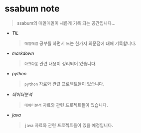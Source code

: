 # ssabum note

> ssabum의 매일매일이 새롭게 기록 되는 공간입니다...

* *TIL*

  > `매일매일` 공부를 하면서 드는 한가지 의문점에 대해 기록합니다.

* *markdown*

  > `마크다운` 관련 내용이 정리되어 있습니다.

* *python*

  > `python` 자료와 관련 프로젝트들이 있습니다.

* *데이터분석*

  > `데이터분석` 자료와 관련 프로젝트들이 있습니다.

* *java*

  > `java` 자료와 관련 프로젝트들이 있을 예정입니다.